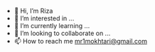- 👋 Hi, I’m Riza
- 👀 I’m interested in ...
- 🌱 I’m currently learning ...
- 💞️ I’m looking to collaborate on ...
- 📫 How to reach me mr1mokhtari@gmail.com

<!---
mr1mokhtari/mr1mokhtari is a ✨ special ✨ repository because its `README.md` (this file) appears on your GitHub profile.
You can click the Preview link to take a look at your changes.
--->

